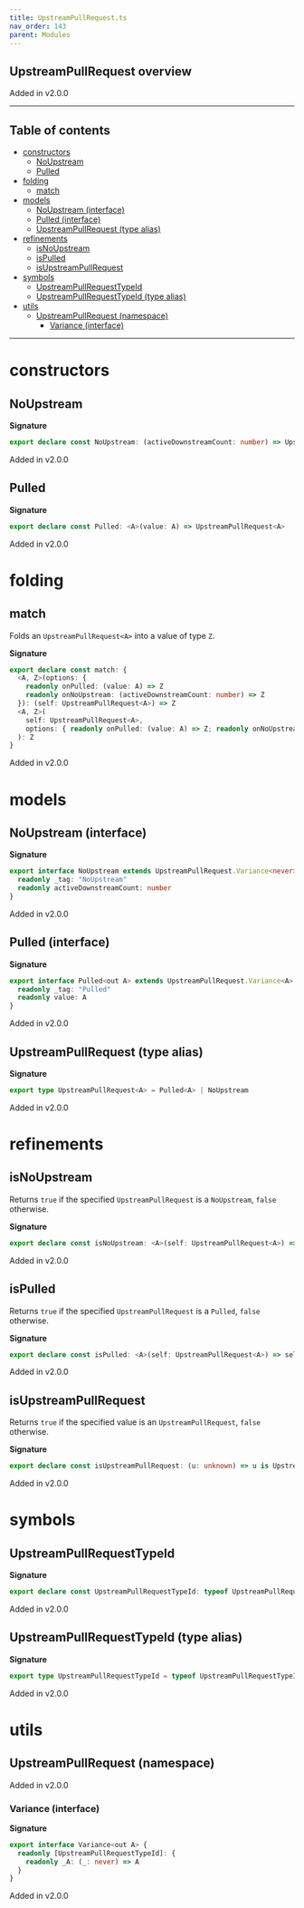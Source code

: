 ```yaml
---
title: UpstreamPullRequest.ts
nav_order: 143
parent: Modules
---
```


## UpstreamPullRequest overview

Added in v2.0.0

---

<h2 class="text-delta">Table of contents</h2>

- [constructors](#constructors)
  - [NoUpstream](#noupstream)
  - [Pulled](#pulled)
- [folding](#folding)
  - [match](#match)
- [models](#models)
  - [NoUpstream (interface)](#noupstream-interface)
  - [Pulled (interface)](#pulled-interface)
  - [UpstreamPullRequest (type alias)](#upstreampullrequest-type-alias)
- [refinements](#refinements)
  - [isNoUpstream](#isnoupstream)
  - [isPulled](#ispulled)
  - [isUpstreamPullRequest](#isupstreampullrequest)
- [symbols](#symbols)
  - [UpstreamPullRequestTypeId](#upstreampullrequesttypeid)
  - [UpstreamPullRequestTypeId (type alias)](#upstreampullrequesttypeid-type-alias)
- [utils](#utils)
  - [UpstreamPullRequest (namespace)](#upstreampullrequest-namespace)
    - [Variance (interface)](#variance-interface)

---

# constructors

## NoUpstream

**Signature**

```ts
export declare const NoUpstream: (activeDownstreamCount: number) => UpstreamPullRequest<never>
```

Added in v2.0.0

## Pulled

**Signature**

```ts
export declare const Pulled: <A>(value: A) => UpstreamPullRequest<A>
```

Added in v2.0.0

# folding

## match

Folds an `UpstreamPullRequest<A>` into a value of type `Z`.

**Signature**

```ts
export declare const match: {
  <A, Z>(options: {
    readonly onPulled: (value: A) => Z
    readonly onNoUpstream: (activeDownstreamCount: number) => Z
  }): (self: UpstreamPullRequest<A>) => Z
  <A, Z>(
    self: UpstreamPullRequest<A>,
    options: { readonly onPulled: (value: A) => Z; readonly onNoUpstream: (activeDownstreamCount: number) => Z }
  ): Z
}
```

Added in v2.0.0

# models

## NoUpstream (interface)

**Signature**

```ts
export interface NoUpstream extends UpstreamPullRequest.Variance<never> {
  readonly _tag: "NoUpstream"
  readonly activeDownstreamCount: number
}
```

Added in v2.0.0

## Pulled (interface)

**Signature**

```ts
export interface Pulled<out A> extends UpstreamPullRequest.Variance<A> {
  readonly _tag: "Pulled"
  readonly value: A
}
```

Added in v2.0.0

## UpstreamPullRequest (type alias)

**Signature**

```ts
export type UpstreamPullRequest<A> = Pulled<A> | NoUpstream
```

Added in v2.0.0

# refinements

## isNoUpstream

Returns `true` if the specified `UpstreamPullRequest` is a `NoUpstream`,
`false` otherwise.

**Signature**

```ts
export declare const isNoUpstream: <A>(self: UpstreamPullRequest<A>) => self is NoUpstream
```

Added in v2.0.0

## isPulled

Returns `true` if the specified `UpstreamPullRequest` is a `Pulled`, `false`
otherwise.

**Signature**

```ts
export declare const isPulled: <A>(self: UpstreamPullRequest<A>) => self is Pulled<A>
```

Added in v2.0.0

## isUpstreamPullRequest

Returns `true` if the specified value is an `UpstreamPullRequest`, `false`
otherwise.

**Signature**

```ts
export declare const isUpstreamPullRequest: (u: unknown) => u is UpstreamPullRequest<unknown>
```

Added in v2.0.0

# symbols

## UpstreamPullRequestTypeId

**Signature**

```ts
export declare const UpstreamPullRequestTypeId: typeof UpstreamPullRequestTypeId
```

Added in v2.0.0

## UpstreamPullRequestTypeId (type alias)

**Signature**

```ts
export type UpstreamPullRequestTypeId = typeof UpstreamPullRequestTypeId
```

Added in v2.0.0

# utils

## UpstreamPullRequest (namespace)

Added in v2.0.0

### Variance (interface)

**Signature**

```ts
export interface Variance<out A> {
  readonly [UpstreamPullRequestTypeId]: {
    readonly _A: (_: never) => A
  }
}
```

Added in v2.0.0
